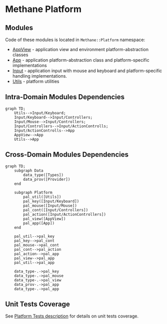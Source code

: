 # Methane Platform

## Modules

Code of these modules is located in `Methane::Platform` namespace:

- [AppView](AppView) - application view and environment platform-abstraction classes
- [App](App) - application platform-abstraction class and platform-specific implementations
- [Input](Input) - application input with mouse and keyboard and platform-specific handling implementations.
- [Utils](Utils) - platform utilities

## Intra-Domain Modules Dependencies

```mermaid
graph TD;
    Utils-->Input/Keyboard;
    Input/Keyboard-->Input/Controllers;
    Input/Mouse-->Input/Controllers;
    Input/Controllers-->Input/ActionControlls;
    Input/ActionControlls-->App
    AppView-->App
    Utils-->App
```

## Cross-Domain Modules Dependencies

```mermaid
graph TD;
    subgraph Data
        data_type([Types])
        data_prov([Provider])
    end

    subgraph Platform
        pal_util([Utils])
        pal_key([Input/Keyboard])
        pal_mouse([Input/Mouse])
        pal_cont([Input/Controllers])
        pal_action([Input/ActionControllers])
        pal_view([AppView])
        pal_app([App])
    end

    pal_util-->pal_key
    pal_key-->pal_cont
    pal_mouse-->pal_cont
    pal_cont-->pal_action
    pal_action-->pal_app
    pal_view-->pal_app
    pal_util-->pal_app

    data_type-.->pal_key
    data_type-.->pal_mouse
    data_type-.->pal_view
    data_prov-.->pal_app
    data_type-.->pal_app
```

## Unit Tests Coverage

See [Platform Tests description](/Tests/Platform/README.md) for details on unit tests coverage.
